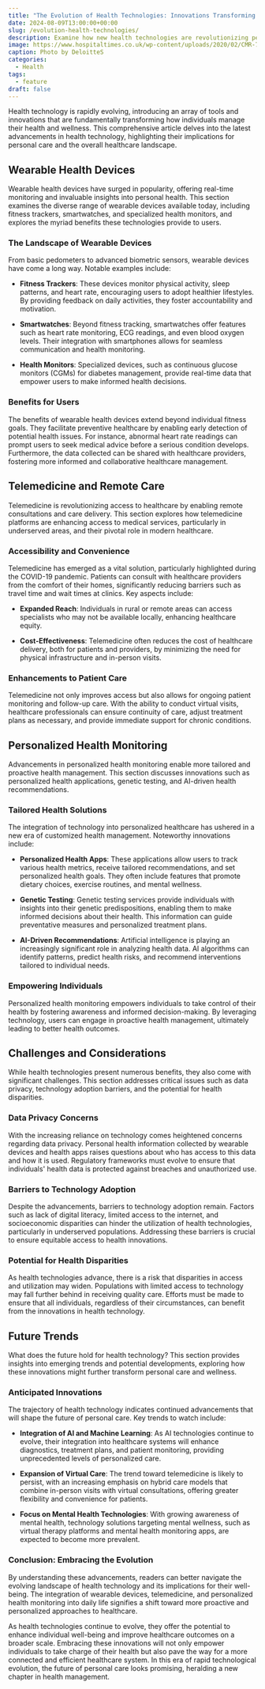 ```yaml
---
title: "The Evolution of Health Technologies: Innovations Transforming Personal Care"
date: 2024-08-09T13:00:00+00:00
slug: /evolution-health-technologies/
description: Examine how new health technologies are revolutionizing personal care and wellness, from wearable devices to advanced monitoring systems.
image: https://www.hospitaltimes.co.uk/wp-content/uploads/2020/02/CMR-768x419.jpg
caption: Photo by DeloitteS
categories:
  - Health
tags:
  - feature
draft: false
---
```


Health technology is rapidly evolving, introducing an array of tools and innovations that are fundamentally transforming how individuals manage their health and wellness. This comprehensive article delves into the latest advancements in health technology, highlighting their implications for personal care and the overall healthcare landscape.

## Wearable Health Devices

Wearable health devices have surged in popularity, offering real-time monitoring and invaluable insights into personal health. This section examines the diverse range of wearable devices available today, including fitness trackers, smartwatches, and specialized health monitors, and explores the myriad benefits these technologies provide to users.

### The Landscape of Wearable Devices

From basic pedometers to advanced biometric sensors, wearable devices have come a long way. Notable examples include:

- **Fitness Trackers**: These devices monitor physical activity, sleep patterns, and heart rate, encouraging users to adopt healthier lifestyles. By providing feedback on daily activities, they foster accountability and motivation.

- **Smartwatches**: Beyond fitness tracking, smartwatches offer features such as heart rate monitoring, ECG readings, and even blood oxygen levels. Their integration with smartphones allows for seamless communication and health monitoring.

- **Health Monitors**: Specialized devices, such as continuous glucose monitors (CGMs) for diabetes management, provide real-time data that empower users to make informed health decisions.

### Benefits for Users

The benefits of wearable health devices extend beyond individual fitness goals. They facilitate preventive healthcare by enabling early detection of potential health issues. For instance, abnormal heart rate readings can prompt users to seek medical advice before a serious condition develops. Furthermore, the data collected can be shared with healthcare providers, fostering more informed and collaborative healthcare management.

## Telemedicine and Remote Care

Telemedicine is revolutionizing access to healthcare by enabling remote consultations and care delivery. This section explores how telemedicine platforms are enhancing access to medical services, particularly in underserved areas, and their pivotal role in modern healthcare.

### Accessibility and Convenience

Telemedicine has emerged as a vital solution, particularly highlighted during the COVID-19 pandemic. Patients can consult with healthcare providers from the comfort of their homes, significantly reducing barriers such as travel time and wait times at clinics. Key aspects include:

- **Expanded Reach**: Individuals in rural or remote areas can access specialists who may not be available locally, enhancing healthcare equity.

- **Cost-Effectiveness**: Telemedicine often reduces the cost of healthcare delivery, both for patients and providers, by minimizing the need for physical infrastructure and in-person visits.

### Enhancements to Patient Care

Telemedicine not only improves access but also allows for ongoing patient monitoring and follow-up care. With the ability to conduct virtual visits, healthcare professionals can ensure continuity of care, adjust treatment plans as necessary, and provide immediate support for chronic conditions.

## Personalized Health Monitoring

Advancements in personalized health monitoring enable more tailored and proactive health management. This section discusses innovations such as personalized health applications, genetic testing, and AI-driven health recommendations.

### Tailored Health Solutions

The integration of technology into personalized healthcare has ushered in a new era of customized health management. Noteworthy innovations include:

- **Personalized Health Apps**: These applications allow users to track various health metrics, receive tailored recommendations, and set personalized health goals. They often include features that promote dietary choices, exercise routines, and mental wellness.

- **Genetic Testing**: Genetic testing services provide individuals with insights into their genetic predispositions, enabling them to make informed decisions about their health. This information can guide preventative measures and personalized treatment plans.

- **AI-Driven Recommendations**: Artificial intelligence is playing an increasingly significant role in analyzing health data. AI algorithms can identify patterns, predict health risks, and recommend interventions tailored to individual needs.

### Empowering Individuals

Personalized health monitoring empowers individuals to take control of their health by fostering awareness and informed decision-making. By leveraging technology, users can engage in proactive health management, ultimately leading to better health outcomes.

## Challenges and Considerations

While health technologies present numerous benefits, they also come with significant challenges. This section addresses critical issues such as data privacy, technology adoption barriers, and the potential for health disparities.

### Data Privacy Concerns

With the increasing reliance on technology comes heightened concerns regarding data privacy. Personal health information collected by wearable devices and health apps raises questions about who has access to this data and how it is used. Regulatory frameworks must evolve to ensure that individuals' health data is protected against breaches and unauthorized use.

### Barriers to Technology Adoption

Despite the advancements, barriers to technology adoption remain. Factors such as lack of digital literacy, limited access to the internet, and socioeconomic disparities can hinder the utilization of health technologies, particularly in underserved populations. Addressing these barriers is crucial to ensure equitable access to health innovations.

### Potential for Health Disparities

As health technologies advance, there is a risk that disparities in access and utilization may widen. Populations with limited access to technology may fall further behind in receiving quality care. Efforts must be made to ensure that all individuals, regardless of their circumstances, can benefit from the innovations in health technology.

## Future Trends

What does the future hold for health technology? This section provides insights into emerging trends and potential developments, exploring how these innovations might further transform personal care and wellness.

### Anticipated Innovations

The trajectory of health technology indicates continued advancements that will shape the future of personal care. Key trends to watch include:

- **Integration of AI and Machine Learning**: As AI technologies continue to evolve, their integration into healthcare systems will enhance diagnostics, treatment plans, and patient monitoring, providing unprecedented levels of personalized care.

- **Expansion of Virtual Care**: The trend toward telemedicine is likely to persist, with an increasing emphasis on hybrid care models that combine in-person visits with virtual consultations, offering greater flexibility and convenience for patients.

- **Focus on Mental Health Technologies**: With growing awareness of mental health, technology solutions targeting mental wellness, such as virtual therapy platforms and mental health monitoring apps, are expected to become more prevalent.

### Conclusion: Embracing the Evolution

By understanding these advancements, readers can better navigate the evolving landscape of health technology and its implications for their well-being. The integration of wearable devices, telemedicine, and personalized health monitoring into daily life signifies a shift toward more proactive and personalized approaches to healthcare.

As health technologies continue to evolve, they offer the potential to enhance individual well-being and improve healthcare outcomes on a broader scale. Embracing these innovations will not only empower individuals to take charge of their health but also pave the way for a more connected and efficient healthcare system. In this era of rapid technological evolution, the future of personal care looks promising, heralding a new chapter in health management.
